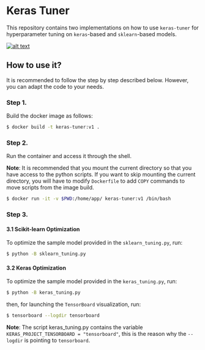 # Keras Tuner

This repository contains two implementations on how to use `keras-tuner` for hyperparameter tuning on `keras`-based and `sklearn`-based models.


[![alt text](img/img.jpg)](https://youtu.be/OUOpxEwa2Ek?si=IYk53ItHfjvspod5)


## How to use it?
It is recommended to follow the step by step described below. However, you can adapt the code to your needs.

### Step 1.
Build the docker image as follows:

```bash
$ docker build -t keras-tuner:v1 .
```

### Step 2.
Run the container and access it through the shell. 

**Note**: It is recommended that you mount the current directory so that you have access to the python scripts.
If you want to skip mounting the current directory, you will have to modify `Dockerfile` to add `COPY` commands to move scripts from the image build.

```bash
$ docker run -it -v $PWD:/home/app/ keras-tuner:v1 /bin/bash
```

### Step 3.

#### 3.1 Scikit-learn Optimization

To optimize the sample model provided in the `sklearn_tuning.py`, run:

```bash
$ python -B sklearn_tuning.py
```

#### 3.2 Keras Optimization

To optimize the sample model provided in the `keras_tuning.py`, run:

```bash
$ python -B keras_tuning.py
```

then, for launching the `TensorBoard` visualization, run:

```bash
$ tensorboard --logdir tensorboard
```

**Note**: The script keras_tuning.py contains the variable `KERAS_PROJECT_TENSORBOARD = "tensorboard"`, this is the reason why the `--logdir` is pointing to `tensorboard`.
